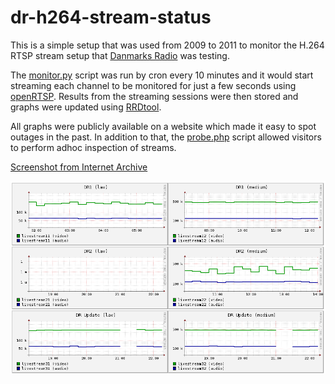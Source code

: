 # dr-h264-stream-status

This is a simple setup that was used from 2009 to 2011 to monitor the H.264
RTSP stream setup that [Danmarks Radio](http://www.dr.dk) was testing.

The [monitor.py](monitor/monitor.py) script was run by cron every 10 minutes
and it would start streaming each channel to be monitored for just a few seconds
using [openRTSP](http://www.live555.com/openRTSP/). Results from the streaming sessions were then stored
and graphs were updated using [RRDtool](http://www.rrdtool.org).

All graphs were publicly available on a website which made it easy to spot outages in the past. In addition to that, the [probe.php](website/probe.php) script allowed
visitors to perform adhoc inspection of streams.

[Screenshot from Internet
Archive](https://web.archive.org/web/20100516053117/http://www.thomaslkjeldsen.dk/fjernsynfordig/streams/)

![alt text](https://github.com/tlk/dr-h264-stream-status/raw/master/website/screenshot.png "Example graphs")

